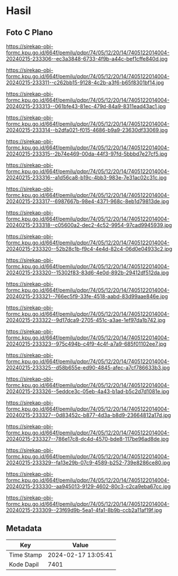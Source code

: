 # Hasil

## Foto C Plano

https://sirekap-obj-formc.kpu.go.id/664f/pemilu/pdpr/74/05/12/20/14/7405122014004-20240215-233306--ec3a3848-6733-4f9b-a44c-bef1cffe840d.jpg

https://sirekap-obj-formc.kpu.go.id/664f/pemilu/pdpr/74/05/12/20/14/7405122014004-20240215-233311--c262bb15-9128-4c2b-a3f6-b65f8301bf14.jpg

https://sirekap-obj-formc.kpu.go.id/664f/pemilu/pdpr/74/05/12/20/14/7405122014004-20240215-233313--061bfe43-81ec-479d-84a9-8311ead43ac1.jpg

https://sirekap-obj-formc.kpu.go.id/664f/pemilu/pdpr/74/05/12/20/14/7405122014004-20240215-233314--b2dfa021-f015-4686-b9a9-23630df33069.jpg

https://sirekap-obj-formc.kpu.go.id/664f/pemilu/pdpr/74/05/12/20/14/7405122014004-20240215-233315--2b74e469-00da-44f3-97fd-5bbbd7e27cf5.jpg

https://sirekap-obj-formc.kpu.go.id/664f/pemilu/pdpr/74/05/12/20/14/7405122014004-20240215-233316--a1d56ca8-b19c-4bb3-983e-7e31ac02c31c.jpg

https://sirekap-obj-formc.kpu.go.id/664f/pemilu/pdpr/74/05/12/20/14/7405122014004-20240215-233317--6987667b-98e4-4371-968c-8eb1d79813de.jpg

https://sirekap-obj-formc.kpu.go.id/664f/pemilu/pdpr/74/05/12/20/14/7405122014004-20240215-233318--c05600a2-dec2-4c52-9954-97cad9945939.jpg

https://sirekap-obj-formc.kpu.go.id/664f/pemilu/pdpr/74/05/12/20/14/7405122014004-20240215-233320--52b28c1b-f9c4-4e4d-82c4-06d0e04933c2.jpg

https://sirekap-obj-formc.kpu.go.id/664f/pemilu/pdpr/74/05/12/20/14/7405122014004-20240215-233320--15302f83-83d6-4e0d-892b-29412df512da.jpg

https://sirekap-obj-formc.kpu.go.id/664f/pemilu/pdpr/74/05/12/20/14/7405122014004-20240215-233321--766ec5f9-33fe-4518-aabd-83d99aae846e.jpg

https://sirekap-obj-formc.kpu.go.id/664f/pemilu/pdpr/74/05/12/20/14/7405122014004-20240215-233322--9d17dca9-2705-451c-a3ae-1ef97da1b742.jpg

https://sirekap-obj-formc.kpu.go.id/664f/pemilu/pdpr/74/05/12/20/14/7405122014004-20240215-233323--975c494b-c4f9-4c4f-a7a9-685f01102ee7.jpg

https://sirekap-obj-formc.kpu.go.id/664f/pemilu/pdpr/74/05/12/20/14/7405122014004-20240215-233325--d58b655e-ed90-4845-afec-a7cf786633b3.jpg

https://sirekap-obj-formc.kpu.go.id/664f/pemilu/pdpr/74/05/12/20/14/7405122014004-20240215-233326--5eddce3c-05eb-4a43-b1ad-b5c2d7d1081e.jpg

https://sirekap-obj-formc.kpu.go.id/664f/pemilu/pdpr/74/05/12/20/14/7405122014004-20240215-233327--0d83452c-b877-4d3a-b8d9-23664812a17d.jpg

https://sirekap-obj-formc.kpu.go.id/664f/pemilu/pdpr/74/05/12/20/14/7405122014004-20240215-233327--786e17c8-dc4d-4570-bde8-117be96ad8de.jpg

https://sirekap-obj-formc.kpu.go.id/664f/pemilu/pdpr/74/05/12/20/14/7405122014004-20240215-233329--fa13e29b-07c9-4589-b252-739e8286ce80.jpg

https://sirekap-obj-formc.kpu.go.id/664f/pemilu/pdpr/74/05/12/20/14/7405122014004-20240215-233330--aa945013-9129-4602-80c3-c2ca9eba67cc.jpg

https://sirekap-obj-formc.kpu.go.id/664f/pemilu/pdpr/74/05/12/20/14/7405122014004-20240215-233309--23f69d9b-5ea1-4fa1-8b9b-ccb2a11af19f.jpg


## Metadata

| Key        | Value               |
| ---------- | ------------------- |
| Time Stamp | 2024-02-17 13:05:41 |
| Kode Dapil | 7401                |



